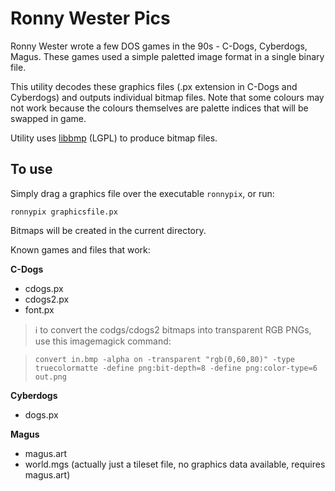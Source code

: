 Ronny Wester Pics
===============

Ronny Wester wrote a few DOS games in the 90s - C-Dogs, Cyberdogs, Magus. These games used a simple paletted image format in a single binary file.

This utility decodes these graphics files (.px extension in C-Dogs and Cyberdogs) and outputs individual bitmap files. Note that some colours may not work because the colours themselves are palette indices that will be swapped in game.

Utility uses [libbmp](https://code.google.com/p/libbmp/) (LGPL) to produce bitmap files.

## To use
Simply drag a graphics file over the executable `ronnypix`, or run:

    ronnypix graphicsfile.px

Bitmaps will be created in the current directory.

Known games and files that work:

**C-Dogs**

-  cdogs.px
-  cdogs2.px
-  font.px

> :information_source: to convert the codgs/cdogs2 bitmaps into transparent RGB PNGs, use this imagemagick command:

> `convert in.bmp -alpha on -transparent "rgb(0,60,80)" -type truecolormatte -define png:bit-depth=8 -define png:color-type=6 out.png`

**Cyberdogs**

- dogs.px

**Magus**

- magus.art
- world.mgs (actually just a tileset file, no graphics data available, requires magus.art)
